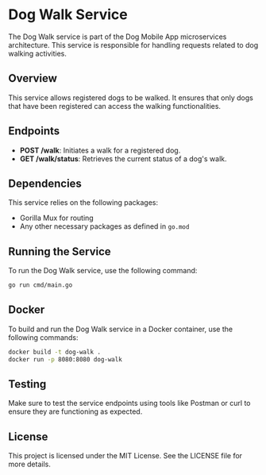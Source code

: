 # Dog Walk Service

The Dog Walk service is part of the Dog Mobile App microservices architecture. This service is responsible for handling requests related to dog walking activities.

## Overview

This service allows registered dogs to be walked. It ensures that only dogs that have been registered can access the walking functionalities.

## Endpoints

- **POST /walk**: Initiates a walk for a registered dog.
- **GET /walk/status**: Retrieves the current status of a dog's walk.

## Dependencies

This service relies on the following packages:
- Gorilla Mux for routing
- Any other necessary packages as defined in `go.mod`

## Running the Service

To run the Dog Walk service, use the following command:

```bash
go run cmd/main.go
```

## Docker

To build and run the Dog Walk service in a Docker container, use the following commands:

```bash
docker build -t dog-walk .
docker run -p 8080:8080 dog-walk
```

## Testing

Make sure to test the service endpoints using tools like Postman or curl to ensure they are functioning as expected.

## License

This project is licensed under the MIT License. See the LICENSE file for more details.